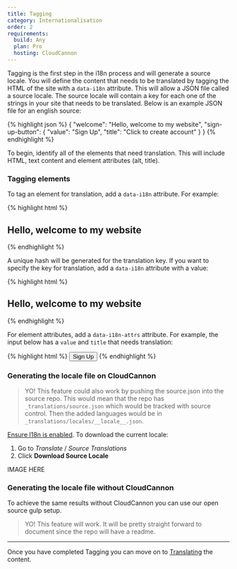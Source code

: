 ```yaml
---
title: Tagging
category: Internationalisation
order: 2
requirements:
  build: Any
  plan: Pro
  hosting: CloudCannon
---
```


Tagging is the first step in the i18n process and will generate a source locale. You will define the content that needs to be translated by tagging the HTML of the site with a `data-i18n` attribute. This will allow a JSON file called a source locale. The source locale will contain a key for each one of the strings in your site that needs to be translated. Below is an example JSON file for an english source:

{% highlight json %}
{
    "welcome": "Hello, welcome to my website",
    "sign-up-button": {
        "value": "Sign Up",
        "title": "Click to create account"
    }
}
{% endhighlight %}

To begin, identify all of the elements that need translation. This will include HTML, text content and element attributes (alt, title).

### Tagging elements

To tag an element for translation, add a `data-i18n` attribute. For example:

{% highlight html %}
<h2 class="editable" data-i18n>Hello, welcome to my website</h2>
{% endhighlight %}

A unique hash will be generated for the translation key. If you want to specify the key for translation, add a `data-i18n` attribute with a value:

{% highlight html %}
<h2 class="editable" data-i18n="welcome">Hello, welcome to my website</h2>
{% endhighlight %}

For element attributes, add a `data-i18n-attrs` attribute. For example, the input below has a `value` and `title` that needs translation:

{% highlight html %}
<input type="submit" value="Sign Up"
    title="Click to create account"
    data-i18n="sign-up-button"
    data-i18n-attrs="value,title">
{% endhighlight %}


### Generating the locale file on CloudCannon

> YO! This feature could also work by pushing the source.json into the source repo. This would mean that the repo has `_translations/source.json` which would be tracked with source control. Then the added languages would be in `_translations/locales/__locale__.json`.

[Ensure I18n is enabled](/i18n/introduction/#enabling-i18n-on-cloudcannon). To download the current locale:

1. Go to *Translate* / *Source Translations*
2. Click **Download Source Locale**

IMAGE HERE

### Generating the locale file without CloudCannon

To achieve the same results without CloudCannon you can use our open source gulp setup.

> YO! This feature will work. It will be pretty straight forward to document since the repo will have a readme.

---

Once you have completed Tagging you can move on to [Translating](/i18n/translating/) the content.